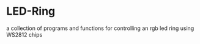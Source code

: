 # LED-Ring
a collection of programs and functions for controlling an rgb led ring using WS2812 chips

